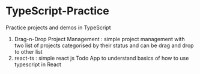 # TypeScript-Practice
Practice projects and demos in TypeScript

1. Drag-n-Drop Project Management : simple project management with two list of projects categorised by their status and can be drag and drop to other list
2. react-ts : simple react js Todo App to understand basics of how to use typescript in React
